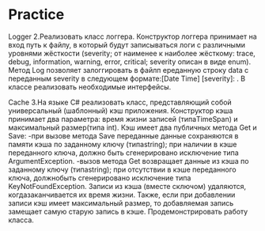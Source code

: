 # Practice

Logger
2.Реализовать класс логгера. Конструктор логгера принимает на вход путь к файлу, в который будут записываться логи с различными уровнями жёсткости (severity; от наименее к наиболее жёсткому: trace, debug, information, warning, error, critical; severity описан в виде enum). Метод Log позволяет залоггировать в файлп ереданную строку data с переданным severity в следующем формате:[Date Time] [severity]: <data>. В классе реализовать необходимые интерфейсы.
 
Cache
3.На языке C# реализовать класс, представляющий собой универсальный (шаблонный) кэш приложения. Конструктор кэша принимает два параметра: время жизни записей (типаTimeSpan) и максимальный размер(типа int). Кэш имеет два публичных метода Get и Save:
-при вызове метода Save переданные данные сохраняются в памяти кэша по заданному ключу (типаstring); при наличии в кэше переданного ключа, должно быть сгенерировано исключение типа ArgumentException.
-вызов метода Get возвращает данные из кэша по заданному ключу (типаstring); при отсутствии в кэше переданного ключа, должнобыть сгенерировано исключение типа KeyNotFoundException. Записи из кэша (вместе сключом) удаляются, когдазаканчивается их время жизни. Также, если при добавлении записи кэш имеет максимальный размер, то добавляемая запись замещает самую старую запись в кэше. Продемонстрировать работу класса.
